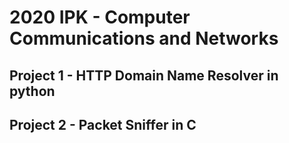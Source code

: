 # 2020 IPK - Computer Communications and Networks

## Project 1  - HTTP Domain Name Resolver in python
## Project 2 - Packet Sniffer in C
